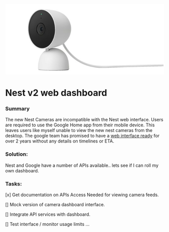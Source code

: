 ![](nest-cam-v2.png)
# Nest v2 web dashboard
### Summary
The new Nest Cameras are incompatible with the Nest web interface.
Users are required to use the Google Home app from their mobile device.
This leaves users like myself unable to view the new nest cameras from the desktop.
The google team has promised to have a [web interface ready](https://www.googlenestcommunity.com/t5/Blog/Message-from-our-GM-Updates-for-our-Nest-customers/ba-p/17122) for over 2 years without any details on timelines or ETA.

### Solution:
Nest and Google have a number of APIs available.. lets see if I can roll my own dashboard.

### Tasks:
[x] Get documentation on APIs Access Needed for viewing camera feeds.

[] Mock version of camera dashboard interface.

[] Integrate API services with dashboard.

[] Test interface / monitor usage limits ...
